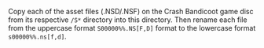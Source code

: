 Copy each of the asset files (.NSD/.NSF) on the Crash Bandicoot game disc from its respective `/S*` directory into this directory. Then rename each file from the uppercase format `S00000%%.NS[F,D]` format to the lowercase format `s00000%%.ns[f,d]`.

